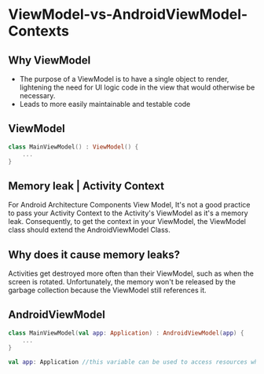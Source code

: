 # ViewModel-vs-AndroidViewModel-Contexts

## Why ViewModel
- The purpose of a ViewModel is to have a single object to render, lightening the need for UI logic code in the view that would otherwise be necessary.
- Leads to more easily maintainable and testable code

## ViewModel
```kotlin
class MainViewModel() : ViewModel() {
    ...
}
```
## Memory leak | Activity Context
For Android Architecture Components View Model, It's not a good practice to pass your Activity Context to the Activity's ViewModel as it's a memory leak. Consequently, to get the context in your ViewModel, the ViewModel class should extend the AndroidViewModel Class.

## Why does it cause memory leaks?
Activities get destroyed more often than their ViewModel, such as when the screen is rotated. Unfortunately, the memory won't be released by the garbage collection because the ViewModel still references it.

## AndroidViewModel
```kotlin
class MainViewModel(val app: Application) : AndroidViewModel(app) {
    ...
}

val app: Application //this variable can be used to access resources where you would normally use the Activity context.
```


